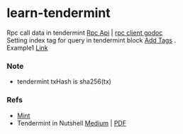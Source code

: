 # learn-tendermint

 
Rpc call data in tendermint [Rpc Api](https://tendermint.com/rpc) | [rpc client godoc](https://godoc.org/github.com/tendermint/tendermint/rpc/client)        
Setting index tag for query in tendermint block [Add Tags](https://tendermint.com/docs/app-dev/indexing-transactions.html#adding-tags) .  
Example1 [Link](https://github.com/6thc/tendermint-cas-demo)


### Note
- tendermint txHash is sha256(tx)

### Refs
- [Mint](https://medium.freecodecamp.org/a-comprehensive-guide-to-coding-a-blockchain-powered-online-community-f938792dbcb4)
- Tendermint in Nutshell [Medium](https://blog.cosmos.network/tendermint-in-a-nutshell-39d9f7f66ad7) | [PDF](https://github.com/mobfoundry/hackatom/raw/master/tminfo.pdf)
